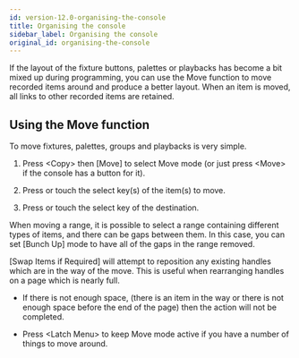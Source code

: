 ```yaml
---
id: version-12.0-organising-the-console
title: Organising the console
sidebar_label: Organising the console
original_id: organising-the-console
---
```


If the layout of the fixture buttons, palettes or playbacks has become a
bit mixed up during programming, you can use the Move function to move
recorded items around and produce a better layout. When an item is
moved, all links to other recorded items are retained.

Using the Move function
-----------------------

To move fixtures, palettes, groups and playbacks is very simple.

1. Press \<Copy\> then \[Move\] to select Move mode (or just press
\<Move\> if the console has a button for it).

2. Press or touch the select key(s) of the item(s) to move.

3. Press or touch the select key of the destination.

When moving a range, it is possible to select a range containing
different types of items, and there can be gaps between them. In this
case, you can set \[Bunch Up\] mode to have all of the gaps in the range
removed.

\[Swap Items if Required\] will attempt to reposition any existing
handles which are in the way of the move. This is useful when
rearranging handles on a page which is nearly full.

-   If there is not enough space, (there is an item in the way or there
    is not enough space before the end of the page) then the action will
    not be completed.

-   Press \<Latch Menu\> to keep Move mode active if you have a number
    of things to move around.


